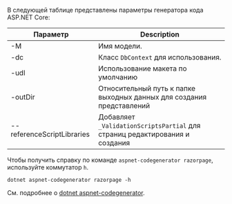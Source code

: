 <a name="codegenerator"></a> В следующей таблице представлены параметры генератора кода ASP.NET Core:

| Параметр               | Description|
| ----------------- | ------------ |
| -M  | Имя модели. |
| -dc  | Класс `DbContext` для использования. |
| -udl | Использование макета по умолчанию |
| -outDir | Относительный путь к папке выходных данных для создания представлений |
| --referenceScriptLibraries | Добавляет `_ValidationScriptsPartial` для страниц редактирования и создания |

Чтобы получить справку по команде `aspnet-codegenerator razorpage`, используйте коммутатор `h`.

```dotnetcli
dotnet aspnet-codegenerator razorpage -h
```

См. подробнее о [dotnet aspnet-codegenerator](xref:fundamentals/tools/dotnet-aspnet-codegenerator).
